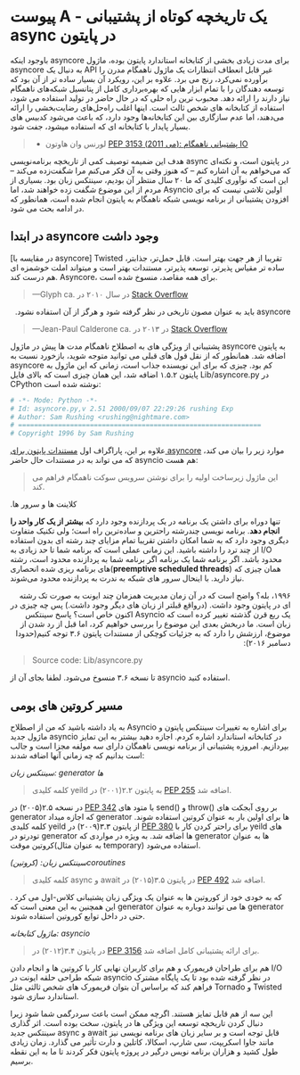 # پیوست A - یک تاریخچه کوتاه از پشتیبانی async در پایتون

باوجود اینکه asyncore برای مدت زیادی بخشی از کتابخانه استاندارد پایتون بوده، ماژول asyncore
به دنبال یک API غیر قابل انعطاف انتظارات یک ماژول ناهمگام مدرن را برآورده نمی‌کرد، رنج می برد.
علاوه بر این، رویکرد آن بسیار ساده تر از آن بود که توسعه دهندگان را با تمام ابزار هایی که
بهره‌برداری کامل از پتانسیل شبکه‌های ناهمگام نیاز دارند را ارائه دهد.
محبوب ترین راه حلی که در حال حاضر در تولید استفاده می شود، استفاده از کتابخانه های شخص ثالث است. اینها
اغلب راه‌حل‌های رضایت‌بخشی را ارائه می‌دهند، اما عدم سازگاری بین این کتابخانه‌ها وجود دارد، که باعث
می‌شود کدبیس های بسیار پایدار با کتابخانه ای که استفاده میشود، جفت شود.

> - لورنس وان هاوتون [PEP 3153 (می 2011): پشتیبانی ناهمگام IO](https://peps.python.org/pep-3153/)

هدف این ضمیمه توصیف کمی از تاریخچه برنامه‌نویسی async در پایتون است، و نکته‌ای که می‌خواهم به آن اشاره کنم
– که هنوز وقتی به آن فکر می‌کنم مرا شگفت‌زده می‌کند – این است که نوآوری کلیدی که ما ۲۰ سال منتظر آن
بودیم، سینتکس زبان بود.
بسیاری از مردم از این موضوع شگفت زده خواهند شد، اما Asyncio اولین تلاشی نیست که برای افزودن پشتیبانی از
برنامه نویسی شبکه ناهمگام به پایتون انجام شده است، همانطور که در ادامه بحث می شود.

## در ابتدا asyncore وجود داشت

[در مقایسه با asyncore] Twisted تقریبا از هر جهت بهتر است. قابل حمل‌تر، جذابتر، ساده تر
مقیاس پذیرتر، توسعه پذیرتر، مستندات بهتر است و میتواند املت خوشمزه ای هم درست کند. Asyncore،
برای همه مقاصد، منسوخ شده است.

> —Glyph ca. در سال ۲۰۱۰ در [Stack Overflow](https://stackoverflow.com/questions/4384360/which-python-async-library-would-be-best-suited-for-my-code-asyncore-twisted/4385667#4385667)

<div dir="rtl">
asyncore باید به عنوان مصون تاریخی در نظر گرفته شود و هرگز از آن استفاده نشود.
</div>

> —Jean-Paul Calderone ca. در ۲۰۱۳ در [Stack Overflow](https://stackoverflow.com/questions/14698020/java-nio-server-and-python-asyncore-client/14711854#14711854)

پشتیبانی از ویژگی های به اصطلاح ناهمگام مدت ها پیش در ماژول asyncore به پایتون اضافه شد.
همانطور که از نقل قول های قبلی می توانید متوجه شوید، بازخورد نسبت به asyncore کم بود. چیزی که برای این نویسنده جذاب است، 
زمانی که این ماژول به پایتون ۱.۵.۲ اضافه شد، این همان چیزی است که بالای فایل Lib/asyncore.py در CPython نوشته شده است:

```python
# -*- Mode: Python -*-
# Id: asyncore.py,v 2.51 2000/09/07 22:29:26 rushing Exp
# Author: Sam Rushing <rushing@nightmare.com>
# =============================================================
# Copyright 1996 by Sam Rushing
```

علاوه بر این، پاراگراف اول [مستندات پایتون برای asyncore](https://docs.python.org/3/library/asyncore.html) موارد زیر را بیان می کند، که می تواند به در مستندات حال حاضر asyncio هم هست:

> این ماژول زیرساخت اولیه را برای نوشتن سرویس سوکت ناهمگام فراهم می کند.

.کلاینت ها و سرور ها

تنها دوراه برای داشتن یک برنامه در یک پردازنده وجود دارد که **بیشتر از یک کار واحد را انجام دهد**.
برنامه نویسی چند‌رشته راحترین و ساده‌ترین راه است؛ ولی تکنیک متفاوت دیگری وجود دارد که به شما
امکان داشتن تقریبا تمام مزایای چند رشته ای بدون استفاده از چند ترد را داشته باشید. این زمانی عملی است
که برنامه شما تا حد زیادی به I/O محدود باشد. اگر برنامه شما یک برنامه اگر برنامه شما به پردازنده محدود است،
رشته های برنامه ریزی شده انحصاری(__preemptive scheduled threads__) همان چیزی که نیاز دارید. با اینحال
سرور های شبکه به ندرت به پردازنده محدود می‌شوند.

<div dir="rtl">

۱۹۹۶، بله؟ واضح است که در آن زمان مدیریت همزمان چند ایونت به صورت تک رشته ای در پایتون وجود داشت.
(درواقع قبلتر از زبان های دیگر وجود داشت.) پس چه چیزی در یک ربع قرن گذشته تغییر کرده است که Asyncio اکنون خاص است؟
پاسخ سینتکس زبان است. ما دربخش بعدی این موضوع را بررسی خواهیم کرد، اما قبل از رد شدن از موضوع، ارزشش را دارد که
به جزئیات کوچکی از مستندات پایتون ۳.۶ توجه کنیم(حدودا دسامبر ۲۰۱۶):

</div>

> Source code: Lib/asyncore.py

تا نسخه ۳.۶ منسوخ می‌شود. لطفا بجای آن از asyncio استفاده کنید.

## مسیر کروتین های بومی

به یاد داشته باشید که من از اصطلاح Asyncio برای اشاره به تغییرات سینتکس پایتون و ماژول
جدید asyncio در کتابخانه استاندارد اشاره کردم. اجازه دهید بیشتر به این تمایز بپردازیم.
امروزه پشتیبانی از برنامه نویسی ناهمگان دارای سه مولفه مجزا است و جالب است بدانیم که چه زمانی آنها اضافه شدند:

*سینتکس زبان: generator ها*

> کلمه کلیدی yeild به پایتون ۲.۲(۲۰۰۱)  در [PEP 255](https://peps.python.org/pep-0255/) اضافه شد.

در نسخه ۲.۵(۲۰۰۵) در [PEP 342](https://peps.python.org/pep-0342/) با متود های send() و throw() بر
روی آبجکت های generator که اجازه میداد generator ها برای اولین بار به عنوان کروتین استفاده شوند.
کلمه کلیدی yeild از پایتون ۳.۳(۲۰۰۹) در [PEP 380](https://peps.python.org/pep-0380) برای راحتر کردن
کار با yeild های تودرتو در generator ها اضافه شد. به ویژه در مواردی که generator ها به عنوان کروتین موقت(به عنوان مثال temporary) استفاده می‌شود.

*سینتکس زبان: (کروتین)coroutines*

> کلمه کلیدی async و await در پایتون ۳.۵(۲۰۱۵) در [PEP 492](https://peps.python.org/pep-0492) اضافه شد.

که به خودی خود از کوروتین ها به عنوان یک ویژگی زبان پشتیبانی کلاس-اول می کرد
. این همچنین به این معنی است که generator ها می توانند دوباره به عنوان generator حتی در داخل توابع کوروتین استفاده شوند.

*ماژول کتابخانه: asyncio*

> در پایتون ۳.۴(۲۰۱۲) در [PEP 3156](https://peps.python.org/pep-3156) برای ارائه پشتیبانی کامل اضافه شد.

هم برای طراحان فریمورک و هم برای کاربران نهایی کار با کروتین ها و انجام دادن I/O شبکه
طراحی حلقه ایونت در asyncio در نظر گرفته شده بود تا یک پایگاه مشترک فراهم کند که
براساس آن بتوان فریمورک های شخص ثالثی مثل Tornado و Twisted استاندارد سازی شود.

این سه از هم قابل تمایز هستند. اگرچه ممکن است باعث سردرگمی شما شود زیرا دنبال کردن تاریخچه توسعه این ویژگی ها در پایتون،
سخت بوده است.
اثر گذاری سینتکس جدید async و await قابل توجه است و بر سایر زبان های برنامه نویسی نیز مانند جاوا اسکریپت، سی شارپ، اسکالا، کاتلین
و دارت تأثیر می گذارد. زمان زیادی طول کشید و هزاران برنامه نویس درگیر در پروژه پایتون فکر کردند تا ما به این نقطه برسیم.
